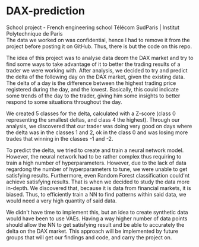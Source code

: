 # DAX-prediction

School project - French engineering school Télécom SudParis | Institut Polytechnique de Paris <br />
The data we worked on was confidential, hence I had to remove it from the project before posting it on GitHub. Thus, there is but the code on this repo. 

The idea of this project was to analyse data deom the DAX market and try to find some ways to take advantage of it to better the trading results of a trader we were working with. 
After analysis, we decided to try and predict the delta of the following day on the DAX market, given the existing data. 
The delta of a day is the difference between the highest trading price registered during the day, and the lowest. 
Basically, this could indicate some trends of the day to the trader, giving him some insights to better respond to some situations throughout the day. 

We created 5 classes for the delta, calculated with a Z-score (class 0 representing the smallest deltas, and class 4 the highest). 
Through our analysis, we discovered that our trader was doing very good on days where the delta was in the classes 1 and 2, ok in the class 0 and was losing more trades that winning in the classes -1 and -2. 

To predict the delta, we tried to create and train a neural network model. However, the neural network had to be rather complex thus requiring to train a high number of hyperparameters. 
However, due to the lack of data regardong the number of hyperparameters to tune, we were unable to get satisfying results. 
Furthermore, even Random Forest classification could'nt achieve satisfying results. 
That is when we decided to study the data more in-depth. We discovered that, because it is data from financial markets, it is biased. 
Thus, to efficiently train a NN to find patterns within said data, we would need a very high quantity of said data. 

We didn't have time to implement this, but an idea to create synthetic data would have been to use VAEs. 
Having a way higher number of data points should allow the NN to get satisfying result and be able to accurately the delta on the DAX market. 
This approach will be implemented by future groups that will get our findings and code, and carry the project on. 
